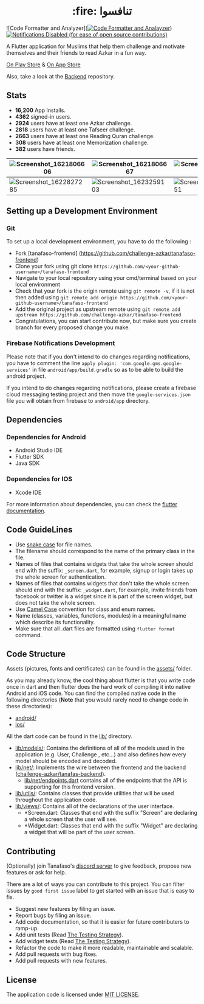 <h1 align="center">:fire: تنافسوا</h1>

![Code Formatter and Analyzer]([![Code Formatter and Analayzer](https://github.com/tanafaso/tanafaso-frontend/actions/workflows/Code%20Formatter%20and%20Analayzer.yml/badge.svg)](https://github.com/tanafaso/tanafaso-frontend/actions/workflows/Code%20Formatter%20and%20Analayzer.yml))
[![Notifications Disabled (for ease of open source contributions)](https://github.com/tanafaso/tanafaso-frontend/actions/workflows/Notifications%20Disabled%20Check.yml/badge.svg)](https://github.com/tanafaso/tanafaso-frontend/actions/workflows/Notifications%20Disabled%20Check.yml)

A Flutter application for Muslims that help them challenge and motivate themselves and their friends to read Azkar in a fun way.

[On Play Store](https://play.google.com/store/apps/details?id=com.tanafaso.azkar) & [On App Store](https://apps.apple.com/us/app/تنافسوا/id1564309117?platform=iphone)

Also, take a look at the [Backend](https://github.com/challenge-azkar/azkar-api) repository.

## Stats
- **16,200** App Installs.
- **4362** signed-in users.
- **2924** users have at least one Azkar challenge.
- **2818** users have at least one Tafseer challenge.
- **2663** users have at least one Reading Quran challenge.
- **308** users have at least one Memorization challenge.
- **382** users have friends.

| ![Screenshot_1621806606](https://user-images.githubusercontent.com/13997703/122512358-07424a00-d009-11eb-8157-623b728dea03.jpeg) | ![Screenshot_1621806667](https://user-images.githubusercontent.com/13997703/122512360-07dae080-d009-11eb-9302-f5b096192161.jpeg) | ![Screenshot_1621806734](https://user-images.githubusercontent.com/13997703/122512364-08737700-d009-11eb-8722-b2542ed85f60.jpeg) |
|-|-|-|
| ![Screenshot_1622827285](https://user-images.githubusercontent.com/13997703/122512367-090c0d80-d009-11eb-98f4-8c187d30e81e.jpeg) | ![Screenshot_1623259103](https://user-images.githubusercontent.com/13997703/122512368-09a4a400-d009-11eb-9b31-f3d02aed4a0e.png) | ![Screenshot_1623334651](https://user-images.githubusercontent.com/13997703/122512371-09a4a400-d009-11eb-8406-60536604d5f7.png) |

## Setting up a Development Environment
 ### Git
  To set up a local development environment, you have to do the following :
  - Fork [tanafaso-frontend] (https://github.com/challenge-azkar/tanafaso-frontend)
  - Clone your fork using git clone `https://github.com/<your-github-username>/tanafaso-frontend`
  - Navigate to your local repository using your cmd/terminal based on your local environment
  - Check that your fork is the origin remote using `git remote -v`, if it is not then added using `git remote add origin https://github.com/<your-github-username>/tanafaso-frontend`
  - Add the original project as upstream remote using `git remote add upstream https://github.com/challenge-azkar/tanafaso-frontend`
  - Congratulations, you can start contribute now, but make sure you create branch for every proposed change you make.
 ### Firebase Notifications Development
 Please note that if you don't intend to do changes regarding notifications, you have to comment the line `apply plugin: 'com.google.gms.google-services'` in file `android/app/build.gradle` so as to be able to build the android project.
 
 If you intend to do changes regarding notifications, please create a firebase cloud messaging testing project and then move the `google-services.json` file you will obtain from firebase to `android/app` directory.

## Dependencies
### Dependencies for Android
- Android Studio IDE
- Flutter SDK
- Java SDK

### Dependencies for IOS
- Xcode IDE

For more information about dependencies, you can check the [flutter documentation](https://flutter.dev/docs/get-started/install).

## Code GuideLines
- Use [snake case](https://www.theserverside.com/definition/Snake-case) for file names.
- The filename should correspond to the name of the primary class in the file.
- Names of files that contains widgets that take the whole screen should end with the suffix: `_screen.dart`, for example, signup or login takes up the whole screen for authentication.
- Names of files that contains widgets that don't take the whole screen should end with the suffix: `_widget.dart`, for example, invite friends from facebook or twitter is a widget since it is part of the screen widget, but does not take the whole screen.
- Use [Camel Case](https://techterms.com/definition/camelcase) convention for class and enum names.
- Name (classes, variables, functions, modules) in a meaningful name which describe its functionality.
- Make sure that all .dart files are formatted using `flutter format` command.

## Code Structure
Assets (pictures, fonts and certificates) can be found in the [assets/](https://github.com/challenge-azkar/tanafaso-frontend/tree/master/assets) folder.

As you may already know, the cool thing about flutter is that you write code once in dart and
 then flutter does the hard work of compiling it into native Android and iOS code. You can find
  the compiled native code in the following directories (**Note** that you would rarely need to
   change code in these
   directories):
  - [android/](https://github.com/challenge-azkar/tanafaso-frontend/tree/master/android)
  - [ios/](https://github.com/challenge-azkar/tanafaso-frontend/tree/master/ios)
  
All the dart code can be found in the [lib/](https://github.com/challenge-azkar/tanafaso-frontend/tree/master/lib) directory.
- [lib/models/](https://github.com/challenge-azkar/tanafaso-frontend/tree/master/lib/models
): Contains the definitions of all of the models used in the application (e.g. User, Challenge
, etc...) and also defines how every model should be encoded and decoded.
- [lib/net/](https://github.com/challenge-azkar/tanafaso-frontend/tree/master/lib/net
): Implements the wire between the frontend and the backend ([challenge-azkar/tanafas-backend](https://github.com/challenge-azkar/tanafaso-backend)).
    - [lib/net/endpoints.dart](https://github.com/challenge-azkar/tanafaso-frontend/blob/master/lib/net/endpoints.dart) contains all of the endpoints that the API is supporting for this
     frontend version.
- [lib/utils/](https://github.com/challenge-azkar/tanafaso-frontend/tree/master/lib/utils
): Contains classes that provide utilities that will be used throughout the application code.
- [lib/views/](https://github.com/challenge-azkar/tanafaso-frontend/tree/master/lib/views
): Contains all of the declarations of the user interface.
  - *Screen.dart: Classes that end with the suffix "Screen" are declaring a whole screen that the
   user will see.
  - *Widget.dart: Classes that end with the suffix "Widget" are declaring a widget that will be
   part of the user screen.

## Contributing
(Optionally) join Tanafaso's [discord server](https://discord.gg/qcAupBDp) to give feedback, propose new features or ask for help.

There are a lot of ways you can contribute to this project. You can filter issues by `good first issue` label to get started with an issue that is easy to fix.
- Suggest new features by filing an issue.
- Report bugs by filing an issue.
- Add code documentation, so that it is easier for future contributers to ramp-up.
- Add unit tests (Read [The Testing Strategy](https://github.com/challenge-azkar/tanafaso-frontend/blob/master/test/README.md)).
- Add widget tests (Read [The Testing Strategy](https://github.com/challenge-azkar/tanafaso-frontend/blob/master/test/README.md)).
- Refactor the code to make it more readable, maintainable and scalable.
- Add pull requests with bug fixes.
- Add pull requests with new features.

## License
The application code is licensed under [MIT LICENSE](https://github.com/challenge-azkar/tanafaso-frontend/blob/master/LICENSE.md).
